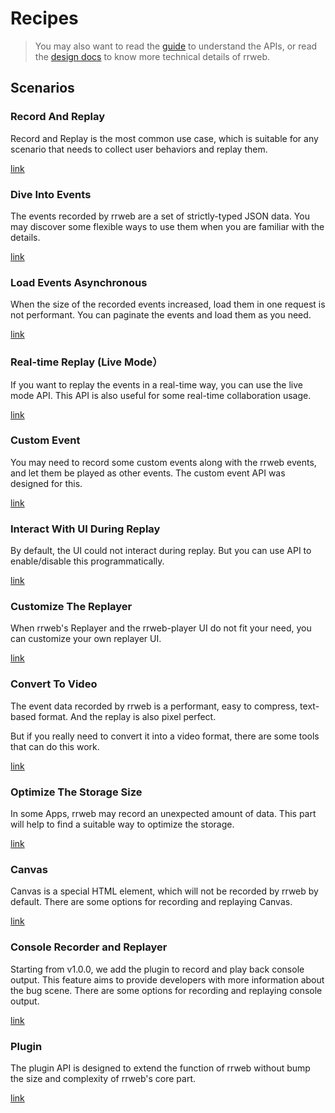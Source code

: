# Recipes

> You may also want to read the [guide](../../guide.md) to understand the APIs, or read the [design docs](../) to know more technical details of rrweb.

## Scenarios

### Record And Replay

Record and Replay is the most common use case, which is suitable for any scenario that needs to collect user behaviors and replay them.

[link](./record-and-replay.md)

### Dive Into Events

The events recorded by rrweb are a set of strictly-typed JSON data. You may discover some flexible ways to use them when you are familiar with the details.

[link](./dive-into-event.md)

### Load Events Asynchronous

When the size of the recorded events increased, load them in one request is not performant. You can paginate the events and load them as you need.

[link](./pagination.md)

### Real-time Replay (Live Mode）

If you want to replay the events in a real-time way, you can use the live mode API. This API is also useful for some real-time collaboration usage.

[link](./live-mode.md)

### Custom Event

You may need to record some custom events along with the rrweb events, and let them be played as other events. The custom event API was designed for this.

[link](./custom-event.md)

### Interact With UI During Replay

By default, the UI could not interact during replay. But you can use API to enable/disable this programmatically.

[link](./interaction.md)

### Customize The Replayer

When rrweb's Replayer and the rrweb-player UI do not fit your need, you can customize your own replayer UI.

[link](./customize-replayer.md)

### Convert To Video

The event data recorded by rrweb is a performant, easy to compress, text-based format. And the replay is also pixel perfect.

But if you really need to convert it into a video format, there are some tools that can do this work.

[link](./export-to-video.md)

### Optimize The Storage Size

In some Apps, rrweb may record an unexpected amount of data. This part will help to find a suitable way to optimize the storage.

[link](./optimize-storage.md)

### Canvas

Canvas is a special HTML element, which will not be recorded by rrweb by default. There are some options for recording and replaying Canvas.

[link](./canvas.md)

### Console Recorder and Replayer

Starting from v1.0.0, we add the plugin to record and play back console output.
This feature aims to provide developers with more information about the bug scene. There are some options for recording and replaying console output.

[link](./console.md)

### Plugin

The plugin API is designed to extend the function of rrweb without bump the size and complexity of rrweb's core part.

[link](./plugin.md)
